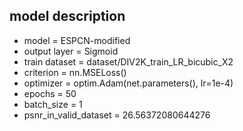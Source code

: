 ## model description
* model = ESPCN-modified
* output layer = Sigmoid
* train dataset = dataset/DIV2K_train_LR_bicubic_X2
* criterion = nn.MSELoss()
* optimizer = optim.Adam(net.parameters(), lr=1e-4)
* epochs = 50
* batch_size = 1
* psnr_in_valid_dataset = 26.56372080644276